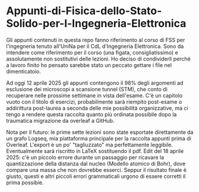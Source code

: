 # Appunti-di-Fisica-dello-Stato-Solido-per-l-Ingegneria-Elettronica
Gli appunti contenuti in questa repo fanno riferimento al corso di FSS per l'ingegneria tenuto all'UniNa per il CdL d'Ingegneria Elettronica.
Sono da intendere come riferimento per il corso (una figata, consigliatissimo) e assolutamente non sostitutivi delle lezioni. Ho deciso di condividerli perché a lavoro finito ho pensato sarebbe stato un peccato gettare i file nel dimenticatoio.

Ad oggi 12 aprile 2025 gli appunti contengono il 98% degli argomenti ad esclusione dei microscopi a scansione tunnel (STM), che conto di recuperare nelle prossime settimane in vista dell'esame. C'è un capitolo vuoto con il titolo di esercizi, probabilmente sarà riempito post-esame o addirittura post-laurea a seconda delle mie possibilità organizzative, ma ci tengo a rendere questa raccolta quanto più ordinata possibile dopo la traumatica migrazione da overleaf a GitHub.

Nota per il futuro: le prime sette lezioni sono state esportate direttamente da un grafo Logseq, mia piattaforma principale per la raccolta appunti prima di Overleaf. L'export è un po' "tagliuzzato" ma perfettamente leggibile.
Eventualmente sarà riscritto in LaTeX sostituendo il pdf.
Edit del 18 aprile 2025: c'è un piccolo errore durante un passaggio per ricavare la quantizzazione della distanza dal nucleo (Modello atomico di Bohr), dove compare una massa che non dovrebbe esserci. Seppur il risultato finale è giusto, questi
e altri piccoli errori grammaticali urgono di essere corretti il prima possibie.
